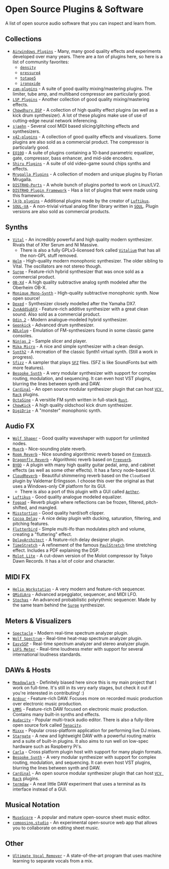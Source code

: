 # Open Source Plugins & Software
A list of open source audio software that you can inspect and learn from.

## Collections
- [`Airwindows Plugins`] - Many, many good quality effects and experiments developed over many years.
  There are a *ton* of plugins here, so here is a list of community favorites:
  - [`density`]
  - [`pressure4`]
  - [`totape5`]
  - [`ironoxide`]
- [`zam-plugins`] - A suite of good quality mixing/mastering plugins. The limiter, tube amp, and multiband compressor are particularly good.
- [`LSP Plugins`] - Another collection of good quality mixing/mastering effects.
- [`Chowdhury DSP`] - A collection of high quality effect plugins (as well as a kick drum synthesizer). A lot of these plugins make use of use of cutting-edge neural network inferencing.
- [`sjaehn`] - Several cool MIDI based slicing/glitching effects and synthesizers.
- [`x42-plugins`] - A collection of good quality effects and visualizers. Some plugins are also sold as a commercial product. The compressor is particularly good.
- [`EQ10Q`] - A suite of plugins containing a 10-band parametric equalizer, gate, compressor, bass enhancer, and mid-side encoders.
- [`Shiru Plugins`] - A suite of old video-game sound chips synths and effects.
- [`Mrugalla Plugins`] - A collection of modern and unique plugins by Florian Mrugalla.
- [`DISTRHO-Ports`] - A whole bunch of plugins ported to work on Linux/LV2.
- [`DISTRHO Plugin Framework`] - Has a list of plugins that were made using this framework.
- [`lkjb plugins`] - Additional plugins made by the creator of [`Luftikus`].
- [`SOUL-VA`] - A non-trivial virtual analog filter library written in [`SOUL`]. Plugin versions are also sold as commercial products.

## Synths
- [`Vital`] - An incredibly powerful and high quality modern synthesizer. Rivals that of Xfer Serum and NI Massive.
  - There is also a fully GPLv3-licensed fork called [`Vitalium`] that has all the non-GPL stuff removed.
- [`Helm`] - High-quality modern monophonic synthesizer. The older sibling to Vital. The oscillators are not stereo though.
- [`Surge`] - Feature-rich hybrid synthesizer that was once sold as a commercial product.
- [`OB-Xd`] - A high quality subtractive analog synth modeled after the Oberheim OB-X.
- [`Monique Mono-Synth`] - High-quality subtractive monophonic synth. Now open source!
- [`Dexed`] - Synthesizer closely modelled after the Yamaha DX7.
- [`ZynAddSubFX`] - Feature-rich additive synthesizer with a great clean sound. Also sold as a commercial product.
- [`Odin 2`] - Modern analogue-modeled hybrid synthesizer.
- [`Geonkick`] - Advanced drum synthesizer.
- [`ADLplug`] - Emulation of FM-synthesizers found in some classic game consoles.
- [`Ninjas 2`] - Sample slicer and player.
- [`Mika Micro`] - A nice and simple synthesizer with a clean design.
- [`Synth2`] - A recreation of the classic Synth1 virtual synth. (Still a work in progress).
- [`Sfizz`] - A sampler that plays [`SFZ`] files. (SFZ is like SoundFonts but with more features).
- [`Bespoke Synth`] - A very modular synthesizer with support for complex routing, modulation, and sequencing. It can even host VST plugins, blurring the lines between synth and DAW.
- [`Cardinal`] - An open source modular synthesizer plugin that can host [`VCV Rack`] plugins.
- [`OctaSine`] - A versitile FM synth written in full-stack [`Rust`].
- [`ChowKick`] - A high quality oldschool kick drum synthesizer.
- [`DigiDrie`] - A "monster" monophonic synth.

## Audio FX
- [`Wolf Shaper`] - Good quality waveshaper with support for unlimited nodes.
- [`Mverb`] - Nice-sounding plate reverb.
- [`Room Reverb`] - Nice sounding algorithmic reverb based on [`Freeverb`].
- [`Dragonfly Reverb`] - Algorithmic reverb based on [`Freeverb`].
- [`BYOD`] - A plugin with many high quality guitar pedal, amp, and cabinet effects (as well as some other effects). It has a fancy node-based UI.
- [`CloudReverb`] - Beautiful shimmering reverb based on the `CloudSeed` plugin by Valdemar Erlingsson. I choose this over the original as that uses a Windows-only C# platform for its GUI.
  - There is also a port of this plugin with a GUI called [`Aether`].
- [`Luftikus`] - Good quality analogue modeled equalizer.
- [`Fogpad`] - Reverb plugin where reflections can be frozen, filtered, pitch-shifted, and mangled.
- [`Misstortion`] - Good quality hard/soft clipper.
- [`Cocoa Delay`] - A nice delay plugin with ducking, saturation, filtering, and pitching features.
- [`Flutterbird`] - Simple multi-lfo than modulates pitch and volume, creating a "fluttering" effect.
- [`DelayArchitect`] - A feature-rich delay designer plugin.
- [`TimeStretch`] - A refinement of the famous [`PaulStretch`] time stretching effect. Includes a PDF explaining the DSP.
- [`Molot Lite`] - A cut-down version of the Molot compressor by Tokyo Dawn Records. It has a lot of color and character.

## MIDI FX
- [`Helio Workstation`] - A very modern and feature-rich sequencer.
- [`QMidiArp`] - Advanced arpeggiator, sequencer, and MIDI LFO.
- [`Stochas`] - An advanced probabilistic polyrythmic sequencer. Made by the same team behind the [`Surge`] synthesizer.

## Meters & Visualizers
- [`Spectacle`] - Modern real-time spectrum analyzer plugin.
- [`Wolf Spectrum`] - Real-time heat-map spectrum analyzer plugin.
- [`EasySSP`] - Real-time spectrum analyzer and stereo analyzer plugin.
- [`LUFS Meter`] - Real-time loudness meter with support for several international loudness standards.

## DAWs & Hosts
- [`Meadowlark`] - Definitely biased here since this is my main project that I work on full-time. It's still in its very early stages, but check it out if you're interested in contributing! :)
- [`Ardour`] - Feature-rich DAW. Focuses more on recorded music production over electronic music production.
- [`LMMS`] - Feature-rich DAW focused on electronic music production. Contains many built-in synths and effects.
- [`Audacity`] - Popular multi-track audio editor. There is also a fully-libre open source fork called [`Tenacity`].
- [`Mixxx`] - Popular cross-platform application for performing live DJ mixes.
- [`Stargate`] - A new and lightweight DAW with a powerful routing matrix and a suite of built-in plugins. It also aims to run well on low-spec hardware such as Raspberry Pi's.
- [`Carla`] - Cross platform plugin host with support for many plugin formats.
- [`Bespoke Synth`] - A very modular synthesizer with support for complex routing, modulation, and sequencing. It can even host VST plugins, blurring the lines between synth and DAW.
- [`Cardinal`] - An open source modular synthesizer plugin that can host [`VCV Rack`] plugins.
- [`termdaw`] - A neat little DAW experiment that uses a terminal as its interface instead of a GUI.

## Musical Notation
- [`MuseScore`] - A popular and mature open-source sheet music editor.
- [`composing.studio`] - An experimental open-source web app that allows you to collaborate on editing sheet music.

## Other
- [`Ultimate Vocal Remover`] - A state-of-the-art program that uses machine learning to separate vocals from a mix.

[`Airwindows Plugins`]: https://github.com/airwindows/airwindows/tree/master/plugins
[`density`]: https://github.com/airwindows/airwindows/tree/master/plugins/LinuxVST/src/Density
[`pressure4`]: https://github.com/airwindows/airwindows/tree/master/plugins/LinuxVST/src/Pressure4
[`totape5`]: https://github.com/airwindows/airwindows/tree/master/plugins/LinuxVST/src/ToTape5
[`ironoxide`]: https://github.com/airwindows/airwindows/tree/master/plugins/LinuxVST/src/IronOxide5
[`zam-plugins`]: https://github.com/zamaudio/zam-plugins
[`LSP Plugins`]: https://github.com/sadko4u/lsp-plugins
[`Chowdhury DSP`]: https://github.com/Chowdhury-DSP
[`sjaehn`]: https://github.com/sjaehn?tab=repositories
[`x42-plugins`]: https://github.com/x42/x42-plugins
[`EQ10Q`]: http://eq10q.sourceforge.net/
[`Shiru Plugins`]: https://github.com/linuxmao-org/shiru-plugins
[`Mrugalla Plugins`]: https://github.com/Mrugalla
[`DISTRHO-Ports`]: https://github.com/DISTRHO/DISTRHO-Ports
[`DISTRHO Plugin Framework`]: https://github.com/DISTRHO/DPF
[`lkjb plugins`]: https://github.com/lkjbdsp/lkjb-plugins
[`SOUL-VA`]: https://github.com/thezhe/SOUL-VA
[`SOUL`]: https://github.com/soul-lang/SOUL

[`Vital`]: https://github.com/mtytel/vital
[`Vitalium`]: https://github.com/DISTRHO/DISTRHO-Ports/tree/master/ports-juce6/vitalium
[`Helm`]: https://github.com/mtytel/helm
[`Surge`]: https://github.com/surge-synthesizer/surge
[`OB-Xd`]: https://github.com/reales/OB-Xd
[`Monique Mono-Synth`]: https://github.com/surge-synthesizer/monique-monosynth
[`Dexed`]: https://github.com/asb2m10/dexed
[`ZynAddSubFX`]: https://github.com/zynaddsubfx/zynaddsubfx
[`Odin 2`]: https://github.com/TheWaveWarden/odin2
[`Geonkick`]: https://github.com/iurie-sw/geonkick
[`ADLplug`]: https://github.com/jpcima/ADLplug
[`Ninjas 2`]: https://github.com/clearly-broken-software/ninjas2
[`Mika Micro`]: https://github.com/tesselode/mika-micro
[`Synth2`]: https://github.com/klknn/synth2
[`Sfizz`]: https://github.com/sfztools/sfizz
[`SFZ`]: https://sfzformat.com/
[`Bespoke Synth`]: https://github.com/BespokeSynth/BespokeSynth
[`Cardinal`]: https://github.com/DISTRHO/Cardinal
[`VCV Rack`]: https://vcvrack.com/
[`OctaSine`]: https://github.com/greatest-ape/OctaSine
[`ChowKick`]: https://github.com/Chowdhury-DSP/ChowKick
[`DigiDrie`]: https://github.com/magnetophon/DigiDrie

[`Wolf Shaper`]: https://github.com/pdesaulniers/wolf-shaper
[`Mverb`]: https://github.com/DISTRHO/MVerb
[`Room Reverb`]: https://github.com/cvde/RoomReverb
[`Dragonfly Reverb`]: https://github.com/michaelwillis/dragonfly-reverb
[`Freeverb`]: https://ccrma.stanford.edu/~jos/pasp/Freeverb.html
[`CloudReverb`]: https://github.com/xunil-cloud/CloudReverb
[`Aether`]: https://github.com/Dougal-s/Aether
[`BYOD`]: https://github.com/Chowdhury-DSP/BYOD
[`Luftikus`]: https://github.com/lkjbdsp/lkjb-plugins/tree/master/Luftikus
[`Fogpad`]: https://github.com/linuxmao-org/fogpad-port
[`Misstortion`]: https://github.com/nimbletools/misstortion1
[`Cocoa Delay`]: https://github.com/tesselode/cocoa-delay
[`Flutterbird`]: https://github.com/tesselode/flutterbird
[`DelayArchitect`]: https://github.com/jpcima/DelayArchitect
[`TimeStretch`]: https://github.com/spluta/TimeStretch
[`PaulStretch`]: http://hypermammut.sourceforge.net/paulstretch
[`Molot Lite`]: https://github.com/magnetophon/molot-lite

[`Helio Workstation`]: https://github.com/helio-fm/helio-workstation
[`QMidiArp`]: https://github.com/emuse/qmidiarp
[`Stochas`]: https://github.com/surge-synthesizer/stochas

[`Spectacle`]: https://github.com/jpcima/spectacle
[`Wolf Spectrum`]: https://github.com/pdesaulniers/wolf-spectrum
[`EasySSP`]: https://github.com/automatl/audio-dsp-multi-visualize/
[`LUFS meter`]: https://github.com/klangfreund/LUFSMeter

[`Meadowlark`]: https://github.com/MeadowlarkDAW/Meadowlark
[`Ardour`]: https://ardour.org/
[`LMMS`]: https://github.com/LMMS/lmms
[`Audacity`]: https://github.com/audacity/audacity
[`Tenacity`]: https://github.com/tenacityteam/tenacity
[`Mixxx`]: https://github.com/mixxxdj/mixxx
[`Carla`]: https://kx.studio/Applications:Carla
[`termdaw`]: https://github.com/ocdy1001/termdaw
[`Stargate`]: https://github.com/stargatedaw/stargate

[`MuseScore`]: https://musescore.org
[`composing.studio`]: https://github.com/ekzhang/composing.studio

[`Ultimate Vocal Remover`]: https://github.com/Anjok07/ultimatevocalremovergui

[`Rust`]: https://www.rust-lang.org/
